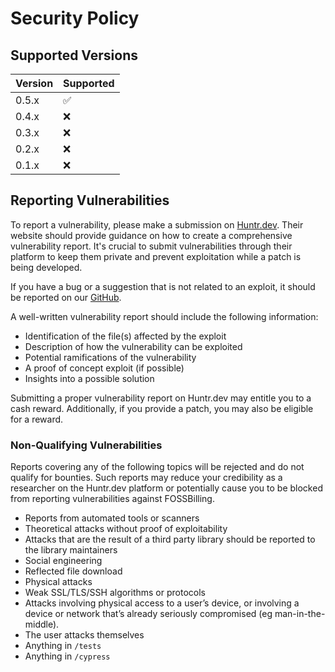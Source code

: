 # Security Policy

## Supported Versions

| Version | Supported          |
| ------- | ------------------ |
| 0.5.x   | :white_check_mark: |
| 0.4.x   | :x: |
| 0.3.x   | :x: |
| 0.2.x   | :x: |
| 0.1.x   | :x: |

## Reporting Vulnerabilities

To report a vulnerability, please make a submission on [Huntr.dev](https://huntr.dev/bounties/disclose/?target=https://github.com/FOSSBilling/FOSSBilling).
Their website should provide guidance on how to create a comprehensive vulnerability report. It's crucial to submit vulnerabilities through their platform to keep them private and prevent exploitation while a patch is being developed.

If you have a bug or a suggestion that is not related to an exploit, it should be reported on our [GitHub](https://github.com/FOSSBilling/FOSSBilling/issues/new/choose). 

A well-written vulnerability report should include the following information:
 - Identification of the file(s) affected by the exploit
 - Description of how the vulnerability can be exploited
 - Potential ramifications of the vulnerability
 - A proof of concept exploit (if possible)
 - Insights into a possible solution

Submitting a proper vulnerability report on Huntr.dev may entitle you to a cash reward. Additionally, if you provide a patch, you may also be eligible for a reward.

### Non-Qualifying Vulnerabilities
Reports covering any of the following topics will be rejected and do not qualify for bounties.
Such reports may reduce your credibility as a researcher on the Huntr.dev platform or potentially cause you to be blocked from reporting vulnerabilities against FOSSBilling.

- Reports from automated tools or scanners
- Theoretical attacks without proof of exploitability
- Attacks that are the result of a third party library should be reported to the library maintainers
- Social engineering
- Reflected file download
- Physical attacks
- Weak SSL/TLS/SSH algorithms or protocols
- Attacks involving physical access to a user’s device, or involving a device or network that’s already seriously compromised (eg man-in-the-middle).
- The user attacks themselves
- Anything in `/tests`
- Anything in `/cypress`
